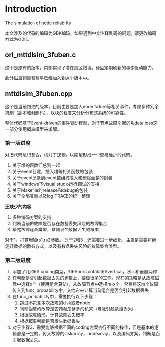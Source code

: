 # Introduction
The simulation of node reliability

本文涉及的代码的编码为GBK编码，如果遇到中文注释乱码的问题，请更改编码方式为GBK。

## ori_mttdlsim_3fuben.c
这个是原有的版本，内部实现了潜在扇区错误，硬盘定期刷新的事件驱动能力。

此外磁盘预测预警早已经加入到这个版本中。

## mttdlsim_3fuben.cpp
这个是当前跟进的版本，目前主要是加入node failure等相关事件，考虑多种冗余机制（副本和纠删码），以块的粒度来分析分布式系统的可靠性。

整体代码基于Event-driven的事件驱动模型，对于节点故障引起的块data loss这一部分使用概率模型来求解。

### 第一版进度
对旧代码进行整合，核对了逻辑，以期望形成一个更易维护的代码。

1. 关于堆的函数汇总到一起
2. 关于event创建，插入堆等相关函数的包装
3. 关于event记录到event数组的插入和删除函数的封装
4. 关于windows下visual studio运行调试的支持
5. 关于Makefile的release和debug的包装
6. 关于全局变量以及log TRACE的统一整理

**还缺少的内容**
1. 多种编码方案的支持
2. 判断当前的故障是否存在数据丢失风险的故障集合
3. 给定故障组合类型，拿到发生数据丢失的概率

对于1，打算增加rs1,rs2参数。
对于2和3，还需要进一步细化，主要是需要将确定好数据的散布方式，以及有数据丢失风险的故障集合类型。

### 第二版进度
1. 添加了几种RS coding类型，即RShorizontal和RSvertical，水平和垂直两种
2. 在判断是否引起数据丢失的逻辑上，要做很多的工作。现在的策略是从故障磁盘中选择x个（使用组合算法），从故障节点中选择m-x个，然后将这m个故障传入到func_probability中，交给它来计算当前组合是否会引起数据丢失
3. 在func_probability中，需要执行以下步骤：
    1. 跳过不包含本次故障的disk或者node
    2. 判断当前的故障是否跨越足够多的机架（可能引起数据丢失）
    3. 根据故障情形，计算故障丢失概率
    4. 根据概率判断是否发生数据丢失
4. 对于步骤3，需要能够根据不同的coding方案执行不同的操作，但是基本的逻辑都是一定的，传入故障的diskarray，nodearray，以及编码方案，判断是否引起数据丢失。